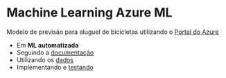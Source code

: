 # Machine Learning Azure ML

Modelo de previsão para aluguel de bicicletas utilizando o [Portal do Azure](https://portal.azure.com)
  - Em **ML automatizada**
  - Seguindo a [documentação](https://microsoftlearning.github.io/mslearn-ai-fundamentals/Instructions/Labs/01-machine-learning.html)
  - Utilizando os [dados](https://aka.ms/bike-rentals)
- Implementando e [testando](https://ml.azure.com/endpoints/lists/realtimeendpoints/predict-rentals/test?wsid=/subscriptions/a4faeb9b-6cec-4dec-8668-e9c2c6ef6d7b/resourceGroups/AI900/providers/Microsoft.MachineLearningServices/workspaces/laboratorioai900&tid=b1051c4b-3b94-41ab-9441-e73a72342fdd)
